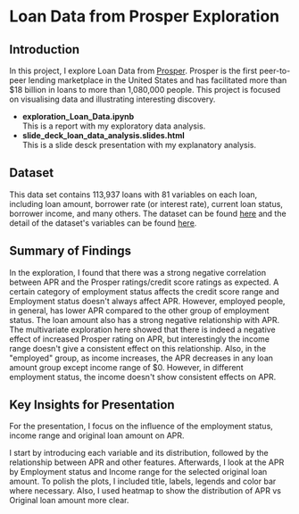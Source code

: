 # Loan Data from Prosper Exploration
## Introduction

In this project, I explore Loan Data from [Prosper](https://www.prosper.com/). Prosper is the first peer-to-peer lending marketplace in the United States and has facilitated more than $\$$18 billion in loans to more than 1,080,000 people.
This project is focused on visualising data and illustrating interesting discovery.

* <b>exploration_Loan_Data.ipynb</b></br> This is a report with my exploratory data analysis.
* <b>slide_deck_loan_data_analysis.slides.html</b></br> This is a slide desck presentation with my explanatory analysis.

## Dataset

This data set contains 113,937 loans with 81 variables on each loan, including loan amount, borrower rate (or interest rate), current loan status, borrower income, and many others. The dataset can be found [here](https://www.google.com/url?q=https://s3.amazonaws.com/udacity-hosted-downloads/ud651/prosperLoanData.csv&sa=D&ust=1554486256021000) and the detail of the dataset's variables can be found [here](https://docs.google.com/spreadsheets/d/1gDyi_L4UvIrLTEC6Wri5nbaMmkGmLQBk-Yx3z0XDEtI/edit#gid=0).


## Summary of Findings

In the exploration, I found that there was a strong negative correlation between APR and the Prosper ratings/credit score ratings as expected. A certain category of employment status affects the credit score range and 
Employment status doesn't always affect APR. However, employed people, in general, has lower APR compared to the other group of employment status. 
The loan amount also has a strong negative relationship with APR. The multivariate exploration here showed that there is indeed a negative effect of increased Prosper rating on APR, but interestingly the income range doesn't give a consistent effect on this relationship. Also, in the "employed" group, as income increases, the APR decreases in any loan amount group except income range of $\$$0. However, in different employment status, the income doesn't show consistent effects on APR.

## Key Insights for Presentation

For the presentation, I focus on the influence of the employment status, income range and original loan amount on APR.

I start by introducing each variable and its distribution, followed by the relationship between APR and other features.
Afterwards, I look at the APR by Employment status and Income range for the selected original loan amount.
To polish the plots, I included title, labels, legends and color bar where necessary. Also, I used heatmap to show the distribution of APR vs Original loan amount more clear.